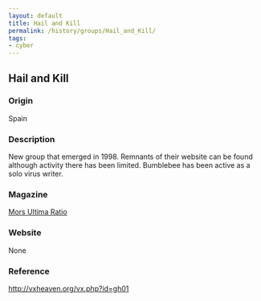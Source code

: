 ```yaml
---
layout: default
title: Hail and Kill
permalink: /history/groups/Hail_and_Kill/
tags:
- cyber
---
```


## Hail and Kill

### Origin
Spain

### Description
New group that emerged in 1998. Remnants of their website can be found although activity there has been limited. Bumblebee has been active as a solo virus writer.

### Magazine
[Mors Ultima Ratio](http://vxheaven.org/vx.php?id=zm04)

### Website
None

### Reference
http://vxheaven.org/vx.php?id=gh01
